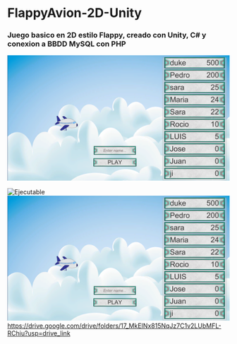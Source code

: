 # FlappyAvion-2D-Unity
### Juego basico en  2D estilo Flappy, creado con Unity, C# y conexion a BBDD MySQL con PHP

![What is this](imagen/Captura%20de%20pantalla%20(222).png)

![Ejecutable](https://drive.google.com/drive/folders/17_MkEINx815NqJz7C1v2LUbMFL-RChiu?usp=drive_link)
![What is this](imagen/Captura%20de%20pantalla%20(222).png)
https://drive.google.com/drive/folders/17_MkEINx815NqJz7C1v2LUbMFL-RChiu?usp=drive_link

